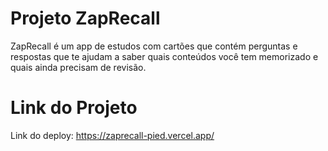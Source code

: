 # Projeto ZapRecall

ZapRecall é um app de estudos com cartões que contém perguntas e respostas que te ajudam a saber quais conteúdos você tem memorizado e quais ainda precisam de revisão.

# Link do Projeto

Link do deploy: https://zaprecall-pied.vercel.app/
